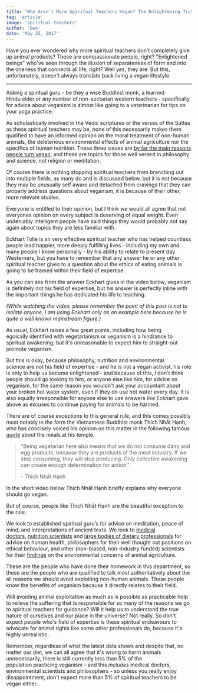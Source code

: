 ```yaml
---
title: "Why Aren't More Spiritual Teachers Vegan? The Enlightening Truth"
tag: 'article'
image: 'spiritual-teachers'
author: 'Ben'
date: 'May 25, 2017'
---
```


Have you ever wondered why more spiritual teachers don’t completely give up animal products? These are compassionate people, right? "Enlightened beings" who've seen through the illusion of separateness of form and into the oneness that connects all life, right? Well yes, they are. But this, unfortunately, doesn't always translate back living a vegan lifestyle.

---

Asking a spiritual guru - be they a wise Buddhist monk, a learned Hindu elder or any number of non-sectarian western teachers - specifically for advice about veganism is almost like going to a veterinarian for tips on your yoga practice.

As scholastically involved in the Vedic scriptures or the verses of the Suttas as these spiritual teachers may be, none of this necessarily makes them qualified to have an informed opinion on the moral treatment of non-human animals, the deleterious environmental effects of animal agriculture nor the specifics of human nutrition. These three issues are [by far the main reasons people turn vegan](/survey/2019), and these are topics for those well versed in philosophy and science, not religion or meditation.

Of course there is nothing stopping spiritual teachers from branching out into multiple fields, as many do and is discussed below, but it is not because they may be unusually self aware and detached from cravings that they can properly address questions about veganism, it is because of their other, more relevant studies.

Everyone is entitled to their opinion, but I think we would all agree that not everyones opinion on every subject is deserving of equal weight. Even undeniably intelligent people have said things they would probably not say again about topics they are less familiar with.

Eckhart Tolle is an very effective spiritual teacher who has helped countless people lead happier, more deeply fulfilling lives - including my own and many people I know personally - by his ability to relate to present day Westerners, but you have to remember that any answer he or any other spiritual teacher gives to a question about the ethics of eating animals is going to be framed within their field of expertise.

As you can see from the answer Eckhart gives in the video below, veganism is definitely not his field of expertise, but his answer is perfectly inline with the important things he has dedicated his life to teaching.

_(While watching the video, please remember the point of this post is not to isolate anyone, I am using Eckhart only as an example here because he is quite a well known mainstream figure.)_

<youtube id="kPoo_qZESpE"></youtube>

As usual, Eckhart raises a few great points, including how being egoically identified with vegetarianism or veganism is a hindrance to spiritual awakening, but it's unreasonable to expect him to straight-out promote veganism.

But this is okay, because philosophy, nutrition and environmental science are not his field of expertise - and he is not a vegan activist, his role is only to help us become enlightened - and because of this, I don't think people should go looking to him, or anyone else like him, for advice on veganism, for the same reason you wouldn't ask your accountant about your broken hot water system, even if they do use hot water every day. It is also equally irresponsible for anyone else to use answers like Eckhart gave above as excuses to continue paying for animals to be harmed.

There are of course exceptions to this general rule, and this comes possibly most notably in the form the Vietnamese Buddhist monk Thích Nhất Hạnh, who has concisely voiced his opinion on this matter in the following famous [quote](https://www.goodreads.com/quotes/523094-being-vegetarian-here-also-means-that-we-do-not-consume) about the meals at his temple.

> "Being vegetarian here also means that we do not consume dairy and egg products, because they are products of the meat industry. If we stop consuming, they will stop producing. Only collective awakening can create enough determination for action."
>
> \- Thích Nhất Hạnh

In the short video below Thích Nhất Hạnh briefly explains why everyone should go vegan.

<youtube id="GDMwYC9qZ-w"></youtube>

But of course, people like Thích Nhất Hạnh are the beautiful exception to the rule.

We look to established spiritual guru’s for advice on meditation, peace of mind, and interpretations of ancient texts. We look to [medical doctors](https://nutritionfacts.org/), [nutrition scientists](http://nutritionstudies.org/) and [large bodies of dietary professionals](/is-veganism-adequately-nutritious) for advice on human health, philosophers for their well thought out positions on ethical behaviour, and other (non-biased, non-industry funded) scientists for their [findings](https://journals.law.stanford.edu/stanford-environmental-law-journal-elj/blog/leading-cause-everything-one-industry-destroying-our-planet-and-our-ability-thrive-it) on the environmental concerns of animal agriculture.

These are the people who have done their homework in this department, so these are the people who are qualified to talk most authoritatively about the all reasons we should avoid exploiting non-human animals. These people know the benefits of veganism because it directly relates to their field.

Will avoiding animal exploitation as much as is possible as practicable help to relieve the suffering that is responsible for so many of the reasons we go to spiritual teachers for guidance? Will it help us to understand the true nature of ourselves and our place in the universe? Not really. So don't expect people who's field of expertise is these spiritual endeavours to advocate for animal rights like some other professionals do, because it's highly unrealistic.

Remember, regardless of what the latest data shows and despite that, no matter our diet, we can all agree that it's wrong to harm animals unnecessarily, there is still currently less than 5% of the population practicing veganism - and this _includes_ medical doctors, environmental scientists and philosophers - so unless you really enjoy disappointment, don't expect more than 5% of spiritual teachers to be vegan either.

